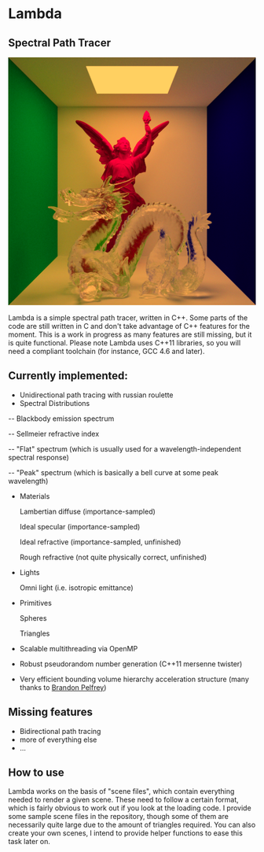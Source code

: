 Lambda
==============

Spectral Path Tracer
--------------

<p align="center">
<img src="https://github.com/TomCrypto/Lambda/blob/master/render/frosted_dragon.png?raw=true" alt="Frosted Glass Dragon"/>
</p>

Lambda is a simple spectral path tracer, written in C++. Some parts of the code are still written in C and don't take advantage of C++ features for the moment. This is a work in progress as many features are still missing, but it is quite functional. Please note Lambda uses C++11 libraries, so you will need a compliant toolchain (for instance, GCC 4.6 and later).

## Currently implemented:

- Unidirectional path tracing with russian roulette
- Spectral Distributions

-- Blackbody emission spectrum

-- Sellmeier refractive index

-- "Flat" spectrum (which is usually used for a wavelength-independent spectral response)

-- "Peak" spectrum (which is basically a bell curve at some peak wavelength)

- Materials

  Lambertian diffuse (importance-sampled)

  Ideal specular (importance-sampled)

  Ideal refractive (importance-sampled, unfinished)

  Rough refractive (not quite physically correct, unfinished)

- Lights

  Omni light (i.e. isotropic emittance)

- Primitives

  Spheres

  Triangles

- Scalable multithreading via OpenMP
- Robust pseudorandom number generation (C++11 mersenne twister)
- Very efficient bounding volume hierarchy acceleration structure (many thanks to [Brandon Pelfrey](https://github.com/brandonpelfrey))

## Missing features

- Bidirectional path tracing
- more of everything else
- ...

## How to use

Lambda works on the basis of "scene files", which contain everything needed to render a given scene. These need to follow a certain format, which is fairly obvious to work out if you look at the loading code. I provide some sample scene files in the repository, though some of them are necessarily quite large due to the amount of triangles required. You can also create your own scenes, I intend to provide helper functions to ease this task later on.
